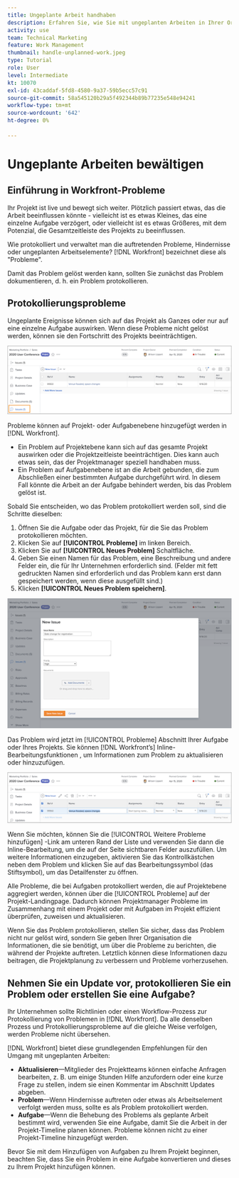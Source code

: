 ```yaml
---
title: Ungeplante Arbeit handhaben
description: Erfahren Sie, wie Sie mit ungeplanten Arbeiten in Ihrer Organisation umgehen.
activity: use
team: Technical Marketing
feature: Work Management
thumbnail: handle-unplanned-work.jpeg
type: Tutorial
role: User
level: Intermediate
kt: 10070
exl-id: 43caddaf-5fd8-4580-9a37-59b5ecc57c91
source-git-commit: 58a545120b29a5f492344b89b77235e548e94241
workflow-type: tm+mt
source-wordcount: '642'
ht-degree: 0%

---
```


# Ungeplante Arbeiten bewältigen

## Einführung in Workfront-Probleme

Ihr Projekt ist live und bewegt sich weiter. Plötzlich passiert etwas, das die Arbeit beeinflussen könnte - vielleicht ist es etwas Kleines, das eine einzelne Aufgabe verzögert, oder vielleicht ist es etwas Größeres, mit dem Potenzial, die Gesamtzeitleiste des Projekts zu beeinflussen.

Wie protokolliert und verwaltet man die auftretenden Probleme, Hindernisse oder ungeplanten Arbeitselemente? [!DNL Workfront] bezeichnet diese als &quot;Probleme&quot;.

Damit das Problem gelöst werden kann, sollten Sie zunächst das Problem dokumentieren, d. h. ein Problem protokollieren.

## Protokollierungsprobleme

Ungeplante Ereignisse können sich auf das Projekt als Ganzes oder nur auf eine einzelne Aufgabe auswirken. Wenn diese Probleme nicht gelöst werden, können sie den Fortschritt des Projekts beeinträchtigen.

![Ein Bild der [!UICONTROL Probleme] Abschnitt in [!DNL Workfront]](assets/01-issue-list-project-level-generic.png)

Probleme können auf Projekt- oder Aufgabenebene hinzugefügt werden in [!DNL Workfront].

* Ein Problem auf Projektebene kann sich auf das gesamte Projekt auswirken oder die Projektzeitleiste beeinträchtigen. Dies kann auch etwas sein, das der Projektmanager speziell handhaben muss.
* Ein Problem auf Aufgabenebene ist an die Arbeit gebunden, die zum Abschließen einer bestimmten Aufgabe durchgeführt wird. In diesem Fall könnte die Arbeit an der Aufgabe behindert werden, bis das Problem gelöst ist.

Sobald Sie entscheiden, wo das Problem protokolliert werden soll, sind die Schritte dieselben:

1. Öffnen Sie die Aufgabe oder das Projekt, für die Sie das Problem protokollieren möchten.
1. Klicken Sie auf **[!UICONTROL Probleme]** im linken Bereich.
1. Klicken Sie auf **[!UICONTROL Neues Problem]** Schaltfläche.
1. Geben Sie einen Namen für das Problem, eine Beschreibung und andere Felder ein, die für Ihr Unternehmen erforderlich sind. (Felder mit fett gedruckten Namen sind erforderlich und das Problem kann erst dann gespeichert werden, wenn diese ausgefüllt sind.)
1. Klicken **[!UICONTROL Neues Problem speichern]**.

![Ein Bild der [!UICONTROL Neues Problem] Fenster in [!DNL Workfront]](assets/02-create-issue-details-window.png)

Das Problem wird jetzt im [!UICONTROL Probleme] Abschnitt Ihrer Aufgabe oder Ihres Projekts. Sie können [!DNL Workfront’s] Inline-Bearbeitungsfunktionen , um Informationen zum Problem zu aktualisieren oder hinzuzufügen.

![Ein Bild von [!DNL Workfront’s] Inline-Bearbeitungsfunktionen zum Aktualisieren oder Hinzufügen von Informationen zum Problem](assets/03-issue-list-inline-editing.png)

Wenn Sie möchten, können Sie die [!UICONTROL Weitere Probleme hinzufügen] -Link am unteren Rand der Liste und verwenden Sie dann die Inline-Bearbeitung, um die auf der Seite sichtbaren Felder auszufüllen. Um weitere Informationen einzugeben, aktivieren Sie das Kontrollkästchen neben dem Problem und klicken Sie auf das Bearbeitungssymbol (das Stiftsymbol), um das Detailfenster zu öffnen.

Alle Probleme, die bei Aufgaben protokolliert werden, die auf Projektebene aggregiert werden, können über die [!UICONTROL Probleme] auf der Projekt-Landingpage. Dadurch können Projektmanager Probleme im Zusammenhang mit einem Projekt oder mit Aufgaben im Projekt effizient überprüfen, zuweisen und aktualisieren.

Wenn Sie das Problem protokollieren, stellen Sie sicher, dass das Problem nicht nur gelöst wird, sondern Sie geben Ihrer Organisation die Informationen, die sie benötigt, um über die Probleme zu berichten, die während der Projekte auftreten. Letztlich können diese Informationen dazu beitragen, die Projektplanung zu verbessern und Probleme vorherzusehen.

<!-- 
Learn more graphic and documentation articles/links
* Create issues
* Delete issues
* Edit issues
* View issues
-->

## Nehmen Sie ein Update vor, protokollieren Sie ein Problem oder erstellen Sie eine Aufgabe?

Ihr Unternehmen sollte Richtlinien oder einen Workflow-Prozess zur Protokollierung von Problemen in [!DNL Workfront]. Da alle denselben Prozess und Protokollierungsprobleme auf die gleiche Weise verfolgen, werden Probleme nicht übersehen.

[!DNL Workfront] bietet diese grundlegenden Empfehlungen für den Umgang mit ungeplanten Arbeiten:

* **Aktualisieren**—Mitglieder des Projektteams können einfache Anfragen bearbeiten, z. B. um einige Stunden Hilfe anzufordern oder eine kurze Frage zu stellen, indem sie einen Kommentar im Abschnitt Updates abgeben.
* **Problem**—Wenn Hindernisse auftreten oder etwas als Arbeitselement verfolgt werden muss, sollte es als Problem protokolliert werden.
* **Aufgabe**—Wenn die Behebung des Problems als geplante Arbeit bestimmt wird, verwenden Sie eine Aufgabe, damit Sie die Arbeit in der Projekt-Timeline planen können. Probleme können nicht zu einer Projekt-Timeline hinzugefügt werden.

Bevor Sie mit dem Hinzufügen von Aufgaben zu Ihrem Projekt beginnen, beachten Sie, dass Sie ein Problem in eine Aufgabe konvertieren und dieses zu Ihrem Projekt hinzufügen können. <!-- Learn how to do this in Section 3 of this learning path. -->
